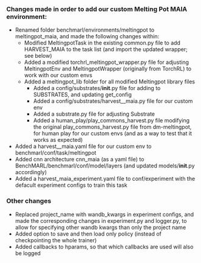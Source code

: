 ### Changes made in order to add our custom Melting Pot MAIA environment:
- Renamed folder benchmarl/environments/meltingpot to meltingpot_maia, and made the following changes within:
    - Modified MeltingpotTask in the existing common.py file to add HARVEST_MAIA to the task list (and import the updated wrapper; see below)
    - Added a modified torchrl_meltingpot_wrapper.py file for adjusting MeltingpotEnv and MeltingpotWrapper (originally from TorchRL) to work with our custom envs
    - Added a meltingpot_lib folder for all modified Meltingpot library files
        - Added a config/substrates/__init__.py file for adding to SUBSTRATES, and updating get_config
        - Added a config/substrates/harvest__maia.py file for our custom env
        - Added a substrate.py file for adjusting Substrate
        - Added a human_play/play_commons_harvest.py file modifying the original play_commons_harvest.py file from dm-meltingpot,
        for human play for our custom envs (and as a way to test that it works as expected)
- Added a harvest__maia.yaml file for our custom env to benchmarl/conf/task/meltingpot
- Added cnn architecture cnn_maia (as a yaml file) to BenchMARL/benchmarl/conf/model/layers (and updated models/__init__.py accordingly)
- Added a harvest_maia_experiment.yaml file to conf/experiment with the defacult experiment configs to train this task

### Other changes
- Replaced project_name with wandb_kwargs in experiment configs, and made the corresponding changes in experiment.py and logger.py, to allow for specifying other wandb kwargs than only the project name
- Added option to save and then load only policy (instead of checkpointing the whole trainer)
- Added callbacks to hparams, so that which callbacks are used will also be logged
